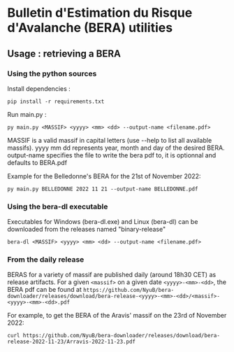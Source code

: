 # Bulletin d'Estimation du Risque d'Avalanche (BERA) utilities

## Usage : retrieving a BERA

### Using the python sources
Install dependencies :
```
pip install -r requirements.txt
```
Run main.py :
```
py main.py <MASSIF> <yyyy> <mm> <dd> --output-name <filename.pdf>
```
MASSIF is a valid massif in capital letters (use --help to list all available massifs).
yyyy mm dd represents year, month and day of the desired BERA. 
output-name specifies the file to write the bera pdf to, it is optionnal and defaults to BERA.pdf

Example for the Belledonne's BERA for the 21st of November 2022:
```
py main.py BELLEDONNE 2022 11 21 --output-name BELLEDONNE.pdf
```

### Using the bera-dl executable
Executables for Windows (bera-dl.exe) and Linux (bera-dl) can be downloaded from the releases named "binary-release"
```
bera-dl <MASSIF> <yyyy> <mm> <dd> --output-name <filename.pdf>
```

### From the daily release
BERAS for a variety of massif are published daily (around 18h30 CET) as release artifacts. For a given ```<massif>``` on a given date ```<yyyy>-<mm>-<dd>```, the BERA pdf can be found at ```https://github.com/NyuB/bera-downloader/releases/download/bera-release-<yyyy>-<mm>-<dd>/<massif>-<yyyy>-<mm>-<dd>.pdf```

For example, to get the BERA of the Aravis' massif on the 23rd of November 2022:
```
curl https://github.com/NyuB/bera-downloader/releases/download/bera-release-2022-11-23/Arravis-2022-11-23.pdf
```
